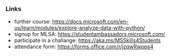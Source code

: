 ### Links
* further course: 
    https://docs.microsoft.com/en-us/learn/modules/explore-analyze-data-with-python/
* signup for MLSA:
    https://studentambassadors.microsoft.com/
* participate in a challange:
    https://aka.ms/MSSkills4Students
* attendance form:
    https://forms.office.com/r/jzqwRwpps4
